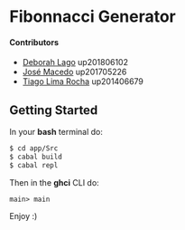 # Fibonnacci Generator

#### Contributors

- [Deborah Lago](mailto:@up.pt) up201806102
- [José Macedo](mailto:@up.pt) up201705226
- [Tiago Lima Rocha](mailto:up201406679@up.pt) up201406679

## Getting Started

In your **bash** terminal do: 

```bash
$ cd app/Src
$ cabal build
$ cabal repl
```

Then in the **ghci** CLI do: 

```ghci
main> main
```
Enjoy :)

